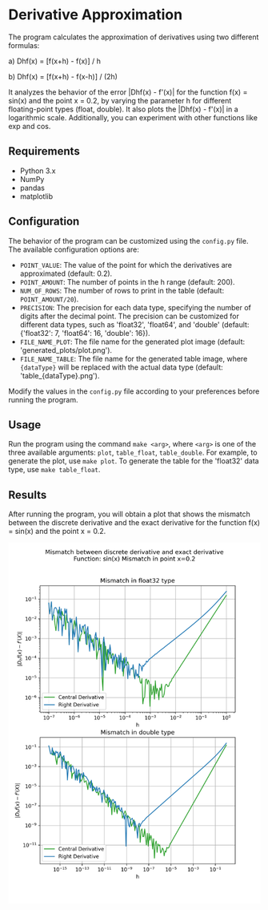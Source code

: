 # Derivative Approximation

The program calculates the approximation of derivatives using two different formulas:

a) Dhf(x) = [f(x+h) - f(x)] / h

b) Dhf(x) = [f(x+h) - f(x-h)] / (2h)

It analyzes the behavior of the error |Dhf(x) - f'(x)| for the function f(x) = sin(x) and the point x = 0.2, by varying the parameter h for different floating-point types (float, double). It also plots the |Dhf(x) - f'(x)| in a logarithmic scale. Additionally, you can experiment with other functions like exp and cos.

## Requirements

- Python 3.x
- NumPy
- pandas
- matplotlib

## Configuration

The behavior of the program can be customized using the `config.py` file. The available configuration options are:

- `POINT_VALUE`: The value of the point for which the derivatives are approximated (default: 0.2).
- `POINT_AMOUNT`: The number of points in the h range (default: 200).
- `NUM_OF_ROWS`: The number of rows to print in the table (default: `POINT_AMOUNT/20`).
- `PRECISION`: The precision for each data type, specifying the number of digits after the decimal point. The precision can be customized for different data types, such as 'float32', 'float64', and 'double' (default: {'float32': 7, 'float64': 16, 'double': 16}).
- `FILE_NAME_PLOT`: The file name for the generated plot image (default: 'generated_plots/plot.png').
- `FILE_NAME_TABLE`: The file name for the generated table image, where `{dataType}` will be replaced with the actual data type (default: 'table_{dataType}.png').

Modify the values in the `config.py` file according to your preferences before running the program.

## Usage

Run the program using the command `make <arg>`, where `<arg>` is one of the three available arguments: `plot`, `table_float`, `table_double`. For example, to generate the plot, use `make plot`. To generate the table for the 'float32' data type, use `make table_float`.

## Results

After running the program, you will obtain a plot that shows the mismatch between the discrete derivative and the exact derivative for the function f(x) = sin(x) and the point x = 0.2.

![plot.png](generated_plots%2Fplot.png)
